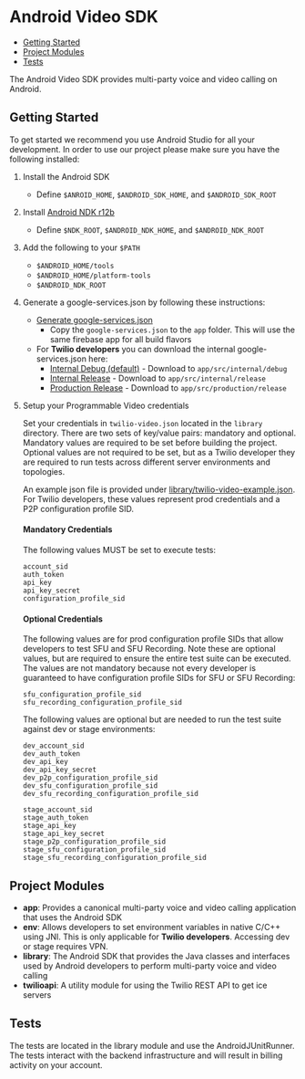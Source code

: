 # Android Video SDK

- [Getting Started](#getting-started)
- [Project Modules](#project-modules)
- [Tests](#tests)

The Android Video SDK provides multi-party voice and video calling on Android.

## Getting Started

To get started we recommend you use Android Studio for all your development.
In order to use our project please make sure you have the following installed:

1.  Install the Android SDK
    * Define `$ANROID_HOME`, `$ANDROID_SDK_HOME`, and `$ANDROID_SDK_ROOT`
1.  Install [Android NDK r12b](https://developer.android.com/ndk/downloads/older_releases.html)
    * Define `$NDK_ROOT`, `$ANDROID_NDK_HOME`, and `$ANDROID_NDK_ROOT`
1.  Add the following to your `$PATH`
    * `$ANDROID_HOME/tools`
    * `$ANDROID_HOME/platform-tools`
    * `$ANDROID_NDK_ROOT`
1.  Generate a google-services.json by following these instructions:
    * [Generate google-services.json](https://firebase.google.com/docs/android/setup#manually_add_firebase)
      * Copy the `google-services.json` to the `app` folder.
      This will use the same firebase app for all build flavors
    * For **Twilio developers** you can download the internal google-services.json here:
      * [Internal Debug (default)](https://console.firebase.google.com/project/video-app-79418/settings/general/android:com.twilio.video.app.internal.debug) - Download to `app/src/internal/debug`
      * [Internal Release](https://console.firebase.google.com/project/video-app-79418/settings/general/android:com.twilio.video.app.internal) - Download to `app/src/internal/release`
      * [Production Release](https://console.firebase.google.com/project/video-app-79418/settings/general/android:com.twilio.video.app) - Download to `app/src/production/release`
1.  Setup your Programmable Video credentials

    Set your credentials in `twilio-video.json` located in the `library` directory.
    There are two sets of key/value pairs: mandatory and optional. Mandatory values are
    required to be set before building the project. Optional values are not required to be set,
    but as a Twilio developer they are required to run tests across different server
    environments and topologies.

    An example json file is provided under [library/twilio-video-example.json](library/twilio-video-example.json).
    For Twilio developers, these values represent prod credentials and a P2P configuration profile SID.

    #### Mandatory Credentials

    The following values MUST be set to execute tests:

    ```
    account_sid
    auth_token
    api_key
    api_key_secret
    configuration_profile_sid
    ```

    #### Optional Credentials

    The following values are for prod configuration profile SIDs that allow developers to
    test SFU and SFU Recording. Note these are optional values, but are required
    to ensure the entire test suite can be executed. The values are not mandatory because not
    every developer is guaranteed to have configuration profile SIDs for SFU or SFU Recording:

    ```
    sfu_configuration_profile_sid
    sfu_recording_configuration_profile_sid
    ```

    The following values are optional but are needed to run the test suite against dev
    or stage environments:

    ```
    dev_account_sid
    dev_auth_token
    dev_api_key
    dev_api_key_secret
    dev_p2p_configuration_profile_sid
    dev_sfu_configuration_profile_sid
    dev_sfu_recording_configuration_profile_sid
    ```
    ```
    stage_account_sid
    stage_auth_token
    stage_api_key
    stage_api_key_secret
    stage_p2p_configuration_profile_sid
    stage_sfu_configuration_profile_sid
    stage_sfu_recording_configuration_profile_sid
    ```

## Project Modules

* **app**: Provides a canonical multi-party voice and video calling application that uses the Android SDK
* **env**: Allows developers to set environment variables in native C/C++ using JNI.
This is only applicable for **Twilio developers**. Accessing dev or stage requires VPN.
* **library**: The Android SDK that provides the Java classes and interfaces used
by Android developers to perform multi-party voice and video calling
* **twilioapi**: A utility module for using the Twilio REST API to get ice servers

## Tests

The tests are located in the library module and use the AndroidJUnitRunner.
The tests interact with the backend infrastructure and will result in billing activity on your account.

